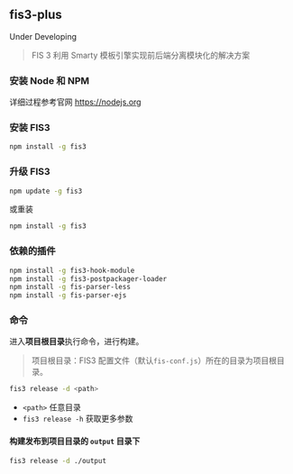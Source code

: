## fis3-plus

Under Developing

> FIS 3 利用 Smarty 模板引擎实现前后端分离模块化的解决方案

### 安装 Node 和 NPM

详细过程参考官网 https://nodejs.org

### 安装 FIS3

```bash
npm install -g fis3
```

### 升级 FIS3

```bash
npm update -g fis3
```
或重装

```bash
npm install -g fis3
```

### 依赖的插件
```bash
npm install -g fis3-hook-module
npm install -g fis3-postpackager-loader
npm install -g fis-parser-less
npm install -g fis-parser-ejs
```
### 命令

进入**项目根目录**执行命令，进行构建。
> 项目根目录：FIS3 配置文件（默认`fis-conf.js`）所在的目录为项目根目录。

```bash
fis3 release -d <path>
```
- `<path>` 任意目录
- `fis3 release -h` 获取更多参数

#### 构建发布到项目目录的 `output` 目录下

```bash
fis3 release -d ./output
```


